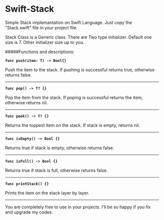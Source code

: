 Swift-Stack
===========

Simple Stack implemantation on Swift Language. Just copy the "Stack.swift" file  in your project file.

Stack Class is a Generic class. There are Two type initializer. Default one size is 7. Other initializer size up to you.

#####Functions and descriptions:
<p><code><b>func push(item: T) -> Bool{}</b></code></p>
Push the item to the stack. If pushing is successful returns true, otherwise returns false.<br>
<hr>
<p><code><b>func pop() -> T? {}</b></code></p>
Pop the item from the stack. If poping is successful returns the item, otherwise returns nil.<br>
<hr>
<p><code><b>func peek() -> T? {}</b></code></p>
Returns the toppest item on the stack. If stack is empty, returns nil.<br>
<hr>
<p><code><b>func isEmpty() -> Bool {}</b></code></p>
Returns true if stack is empty, otherwise returns false.<br>
<hr>
<p><code><b>func isFull() -> Bool {}</b></code></p>
Returns true if stack is full, otherwise returns false.<br>
<hr>
<p><code><b>func printStack() {}</b></code></p>
Prints the item on the stack layer by layer.
<hr>
You are completely free to use in your projects. I'll be so happy if you fix and upgrade my codes.
